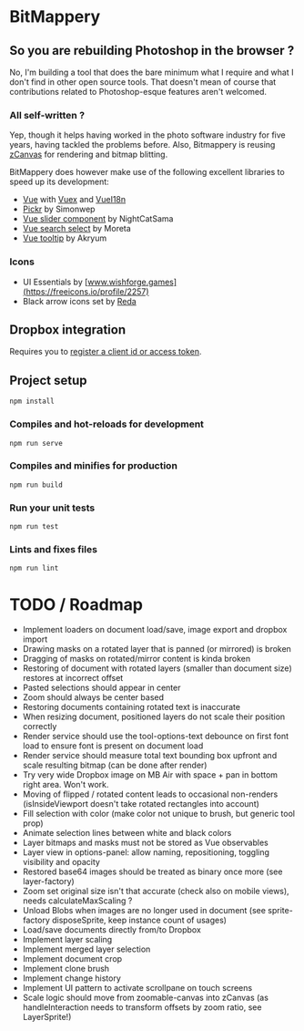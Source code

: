 # BitMappery

## So you are rebuilding Photoshop in the browser ?

No, I'm building a tool that does the bare minimum what I require and what I don't
find in other open source tools. That doesn't mean of course that contributions
related to Photoshop-esque features aren't welcomed.

### All self-written ?

Yep, though it helps having worked in the photo software industry for five years, having
tackled the problems before. Also, Bitmappery is reusing [zCanvas](https://github.com/igorski/zCanvas)
for rendering and bitmap blitting.

BitMappery does however make use of the following excellent libraries to speed up its development:

 * [Vue](https://github.com/vuejs/vue) with [Vuex](https://github.com/vuejs/vuex) and [VueI18n](https://github.com/kazupon/vue-i18n)
 * [Pickr](https://github.com/Simonwep/pickr) by Simonwep
 * [Vue slider component](https://github.com/NightCatSama/vue-slider-component) by NightCatSama
 * [Vue search select](https://github.com/moreta/vue-search-select#readme) by Moreta
 * [Vue tooltip](https://github.com/Akryum/v-tooltip) by Akryum

### Icons

* UI Essentials by [www.wishforge.games](https://freeicons.io/profile/2257)
* Black arrow icons set by [Reda](https://freeicons.io/profile/6156)

## Dropbox integration

Requires you to [register a client id or access token](https://www.dropbox.com/developers/apps).

## Project setup
```
npm install
```

### Compiles and hot-reloads for development
```
npm run serve
```

### Compiles and minifies for production
```
npm run build
```

### Run your unit tests
```
npm run test
```

### Lints and fixes files
```
npm run lint
```

# TODO / Roadmap

* Implement loaders on document load/save, image export and dropbox import
* Drawing masks on a rotated layer that is panned (or mirrored) is broken
* Dragging of masks on rotated/mirror content is kinda broken
* Restoring of document with rotated layers (smaller than document size) restores at incorrect offset
* Pasted selections should appear in center
* Zoom should always be center based
* Restoring documents containing rotated text is inaccurate
* When resizing document, positioned layers do not scale their position correctly
* Render service should use the tool-options-text debounce on first font load to ensure font is present on document load
* Render service should measure total text bounding box upfront and scale resulting bitmap (can be done after render)
* Try very wide Dropbox image on MB Air with space + pan in bottom right area. Won't work.
* Moving of flipped / rotated content leads to occasional non-renders (isInsideViewport doesn't take rotated rectangles into account)
* Fill selection with color (make color not unique to brush, but generic tool prop)
* Animate selection lines between white and black colors
* Layer bitmaps and masks must not be stored as Vue observables
* Layer view in options-panel: allow naming, repositioning, toggling visibility and opacity
* Restored base64 images should be treated as binary once more (see layer-factory)
* Zoom set original size isn't that accurate (check also on mobile views), needs calculateMaxScaling ?
* Unload Blobs when images are no longer used in document (see sprite-factory disposeSprite, keep instance count of usages)
* Load/save documents directly from/to Dropbox
* Implement layer scaling
* Implement merged layer selection
* Implement document crop
* Implement clone brush
* Implement change history
* Implement UI pattern to activate scrollpane on touch screens
* Scale logic should move from zoomable-canvas into zCanvas (as handleInteraction needs to transform offsets by zoom ratio, see LayerSprite!)
